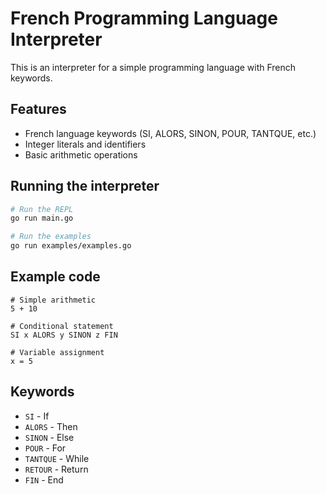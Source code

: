 # French Programming Language Interpreter

This is an interpreter for a simple programming language with French keywords.

## Features

- French language keywords (SI, ALORS, SINON, POUR, TANTQUE, etc.)
- Integer literals and identifiers
- Basic arithmetic operations

## Running the interpreter

```bash
# Run the REPL
go run main.go

# Run the examples
go run examples/examples.go
```

## Example code

```
# Simple arithmetic
5 + 10

# Conditional statement
SI x ALORS y SINON z FIN

# Variable assignment
x = 5
```





## Keywords

- `SI` - If
- `ALORS` - Then
- `SINON` - Else
- `POUR` - For
- `TANTQUE` - While
- `RETOUR` - Return
- `FIN` - End
